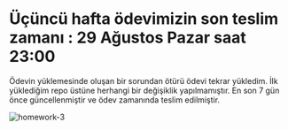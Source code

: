 # Üçüncü hafta ödevimizin son teslim zamanı :  29 Ağustos Pazar saat 23:00 

Ödevin yüklemesinde oluşan bir sorundan ötürü ödevi tekrar yükledim. İlk yüklediğim repo üstüne herhangi bir değişiklik yapılmamıştır. En son 7 gün önce güncellenmiştir ve ödev zamanında teslim edilmiştir.

![homework-3](https://user-images.githubusercontent.com/45206582/130367375-bd448187-9b20-41aa-9608-d0ae906e862a.PNG)
